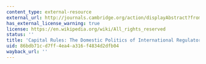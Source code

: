 ```yaml
---
content_type: external-resource
external_url: http://journals.cambridge.org/action/displayAbstract?fromPage=online&aid=236228
has_external_license_warning: true
license: https://en.wikipedia.org/wiki/All_rights_reserved
status: ''
title: 'Capital Rules: The Domestic Politics of International Regulatory Harmonization'
uid: 86bdb71c-d7ff-4ea4-a316-f4834d2dfb04
wayback_url: ''
---
```

